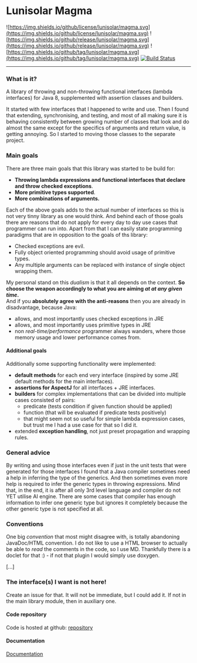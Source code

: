 Lunisolar Magma
===============

![https://img.shields.io/github/license/lunisolar/magma.svg](https://img.shields.io/github/license/lunisolar/magma.svg)
![https://img.shields.io/github/release/lunisolar/magma.svg](https://img.shields.io/github/release/lunisolar/magma.svg)
![https://img.shields.io/github/tag/lunisolar/magma.svg](https://img.shields.io/github/tag/lunisolar/magma.svg)
[![Build Status](https://travis-ci.org/lunisolar/magma.svg?branch=master)](https://travis-ci.org/lunisolar/magma)

-----------------------------------------
### What is it?

A library of throwing and non-throwing functional interfaces (lambda interfaces) for Java 8, supplemented with assertion classes and builders.

It started with few interfaces that I happened to write and use. Then I found that extending, synchronising, and testing, and most of all making sure it is 
behaving consistently between growing number of classes that look and do almost the same except for the specifics of arguments and return value, is getting 
annoying. So I started to moving those classes to the separate project.     
 
### Main goals
 
There are three main goals that this library was started to be build for:  

+ **Throwing lambda expressions and functional interfaces that declare and throw checked exceptions**.      
+ **More primitive types supported**. 
+ **More combinations of arguments.**
 
Each of the above goals adds to the actual number of interfaces so this is not very tinny library as one would think. And behind each of those goals there are
reasons that do not apply for every day to day use cases that programmer can run into. Apart from that I can easily state programming paradigms that are in 
opposition to the goals of ths library:
 
+ Checked exceptions are evil. 
+ Fully object oriented programming should avoid usage of primitive types.
+ Any multiple arguments can be replaced with instance of single object wrapping them. 

My personal stand on this _dualism_ is that it all depends on the context. **So choose the weapon accordingly to what you are aiming _at at any given time_.**  
And if you **absolutely agree with the anti-reasons** then you are already in disadvantage, because Java:  

+ allows, and most importantly uses checked exceptions in JRE
+ allows, and most importantly uses primitive types in JRE
+ non _real-time/performance_ programmer always wanders, where those memory usage and lower performance comes from.     

#### Additional goals

Additionally some supporting functionality were implemented: 

+ **default methods** for each end very interface (inspired by some JRE default methods for the main interfaces).  
+ **assertions for AspectJ** for all interfaces + JRE interfaces.
+ **builders** for complex implementations that can be divided into multiple cases consisted of pairs:
    + predicate (tests condition if given function should be applied)
    + function (that will be evaluated if predicate tests positively)
    + that might seem not so useful for simple lambda expression cases, but trust me I had a use case for that so I did it. 
+ extended **exception handling**, not just preset propagation and wrapping rules.     

### General advice
By writing and using those interfaces even if just in the unit tests that were generated for those interfaces I found that a Java compiler sometimes need a help
in inferring the type of the generics. And then sometimes even more help is required to infer the generic types in throwing expressions. Mind that, in the end, 
it is after all only 3rd level language and compiler do not YET utilise AI engine. There are some cases that compiler has enough information to infer one generic 
 type but ignores it completely because the other generic type is not specified at all.  
   
### Conventions
One big _convention_ that most might disagree with, is totally abandoning JavaDoc/HTML convention. I do not like to use a HTML browser to actually be able to
_read_ the comments in the code, so I use MD. Thankfully there is a doclet for that :) - if not that plugin I would simply use doxygen.

[...]

### The interface(s) I want is not here!
Create an issue for that. It will not be immediate, but I could add it. If not in the main library module, then in auxiliary one.    

#### Code repository

Code is hosted at github: <a href="https://github.com/lunisolar/magma/" target="_blank">repository</a>

#### Documentation

[Documentation](http://lunisolar.eu/magma)